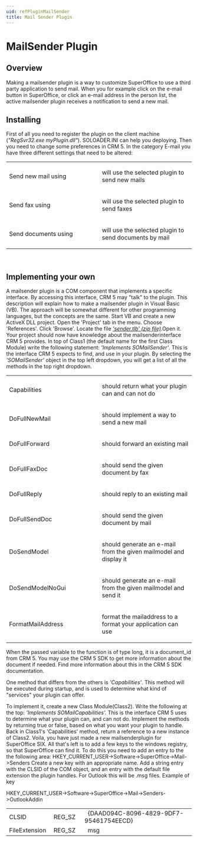 ```yaml
---
uid: refPluginMailSender
title: Mail Sender Plugin
---
```


MailSender Plugin
===========================================================================================================================

Overview
-----------------------------------------------

Making a mailsender plugin is a way to customize SuperOffice to use a third party application to send mail. When you for example click on the e-mail button in SuperOffice, or click an e-mail address in the person list, the active mailsender plugin receives a notification to send a new mail.

Installing
-------------------------------------------------

First of all you need to register the plugin on the client machine (*"RegSvr32.exe myPlugin.dll"*). SOLOADER.INI can help you deploying.
Then you need to change some preferences in CRM 5. In the category E-mail you have three different settings that need to be altered:

<table>
<colgroup>
<col width="50%" />
<col width="50%" />
</colgroup>
<tbody>
<tr class="odd">
<td><p>Send new mail using</p></td>
<td><p>will use the selected plugin to send new mails</p></td>
</tr>
<tr class="even">
<td><p>Send fax using</p></td>
<td><p>will use the selected plugin to send faxes</p></td>
</tr>
<tr class="odd">
<td><p>Send documents using</p></td>
<td><p>will use the selected plugin to send documents by mail</p></td>
</tr>
</tbody>
</table>

 

Implementing your own
------------------------------------------------------------

A mailsender plugin is a COM component that implements a specific interface. By accessing this interface, CRM 5 may "talk" to the plugin.
This description will explain how to make a mailsender plugin in Visual Basic (VB). The approach will be somewhat different for other programming languages, but the concepts are the same.
Start VB and create a new ActiveX DLL project. Open the 'Project' tab in the menu. Choose 'References'. Click 'Browse'. Locate the file *['sender.tlb' (zip file)](http://autobuilder/sdk/PlugIn/MailPlugin/MailFiles.zip)*.Open it. Your project should now have knowledge about the mailsenderinterface CRM 5 provides.
In top of Class1 (the default name for the first Class Module) write the following statement: *'Implements SOMailSender'*. This is the interface CRM 5 expects to find, and use in your plugin.
By selecting the *'SOMailSender'* object in the top left dropdown, you will get a list of all the methods in the top right dropdown.

<table>
<colgroup>
<col width="50%" />
<col width="50%" />
</colgroup>
<tbody>
<tr class="odd">
<td><p>Capabilities</p></td>
<td><p>should return what your plugin can and can not do</p></td>
</tr>
<tr class="even">
<td><p>DoFullNewMail</p></td>
<td><p>should implement a way to send a new mail</p></td>
</tr>
<tr class="odd">
<td><p>DoFullForward</p></td>
<td><p>should forward an existing mail</p></td>
</tr>
<tr class="even">
<td><p>DoFullFaxDoc</p></td>
<td><p>should send the given document by fax</p></td>
</tr>
<tr class="odd">
<td><p>DoFullReply</p></td>
<td><p>should reply to an existing mail</p></td>
</tr>
<tr class="even">
<td><p>DoFullSendDoc</p></td>
<td><p>should send the given document by mail</p></td>
</tr>
<tr class="odd">
<td><p>DoSendModel</p></td>
<td><p>should generate an e-mail from the given mailmodel and display it</p></td>
</tr>
<tr class="even">
<td><p>DoSendModelNoGui</p></td>
<td><p>should generate an e-mail from the given mailmodel and send it</p></td>
</tr>
<tr class="odd">
<td><p>FormatMailAddress</p></td>
<td><p>format the mailaddress to a format your application can use</p></td>
</tr>
</tbody>
</table>


When the passed variable to the function is of type long, it is a document\_id from CRM 5. You may use the CRM 5 SDK to get more information about the document if needed. Find more information about this in the CRM 5 SDK documentation.

One method that differs from the others is *'Capabilities'*. This method will be executed during startup, and is used to determine what kind of "services" your plugin can offer.

To implement it, create a new Class Module(Class2). Write the following at the top: *'Implements SOMailCapabilities'.* This is the interface CRM 5 uses to determine what your plugin can, and can not do. Implement the methods by returning true or false, based on what you want your plugin to handle. Back in Class1's 'Capabilities' method, return a reference to a new instance of Class2.
Voila, you have just made a new mailsenderplugin for SuperOffice SIX. All that's left is to add a few keys to the windows registry, so that SuperOffice can find it. To do this you need to add an entry to the the following area:
HKEY\_CURRENT\_USER-&gt;Software-&gt;SuperOffice-&gt;Mail-&gt;Senders
Create a new key with an appropriate name. Add a string entry with the CLSID of the COM object, and an entry with the default file extension the plugin handles. For Outlook this will be .msg files.
Example of key

HKEY\_CURRENT\_USER-&gt;Software-&gt;SuperOffice-&gt;Mail-&gt;Senders-&gt;OutlookAddin

|             |         |                 |
|-------------|--------|-----------------|
|CLSID         | REG\_SZ  |  {DAAD094C-8096-4829-9DF7-95461754EECD}|
|FileExtension | REG\_SZ  |  msg |

 

